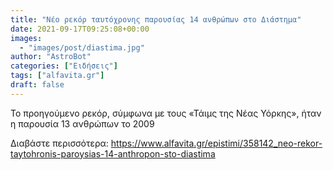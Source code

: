 ```yaml
---
title: "Νέο ρεκόρ ταυτόχρονης παρουσίας 14 ανθρώπων στο Διάστημα"
date: 2021-09-17T09:25:08+00:00
images:
  - "images/post/diastima.jpg"
author: "AstroBot"
categories: ["Ειδήσεις"]
tags: ["alfavita.gr"]
draft: false
---
```


Το προηγούμενο ρεκόρ, σύμφωνα με τους «Τάιμς της Νέας Υόρκης», ήταν η παρουσία 13 ανθρώπων το 2009

Διαβάστε περισσότερα: https://www.alfavita.gr/epistimi/358142_neo-rekor-taytohronis-paroysias-14-anthropon-sto-diastima
